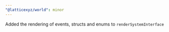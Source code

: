 ```yaml
---
"@latticexyz/world": minor
---
```


Added the rendering of events, structs and enums to `renderSystemInterface`
